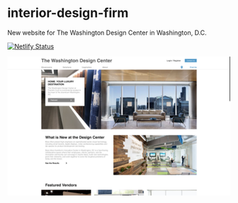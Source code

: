 # interior-design-firm

New website for The Washington Design Center in Washington, D.C.

[![Netlify Status](https://api.netlify.com/api/v1/badges/5ffab69d-7e7a-4a53-827c-1beafa0edc3a/deploy-status)](https://app.netlify.com/sites/washington-design-center/deploys)

![Landing Page](src/assets/Images/LandingPage.png)
